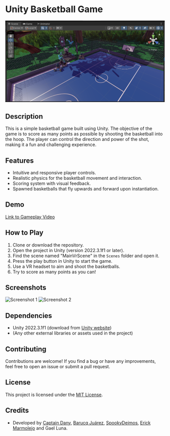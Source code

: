 # Unity Basketball Game

![Game Screenshot](./Src/Images/game_ss.png)

## Description

This is a simple basketball game built using Unity. The objective of the game is to score as many points as possible by shooting the basketball into the hoop. The player can control the direction and power of the shot, making it a fun and challenging experience.

## Features

- Intuitive and responsive player controls.
- Realistic physics for the basketball movement and interaction.
- Scoring system with visual feedback.
- Spawned basketballs that fly upwards and forward upon instantiation.

## Demo

[Link to Gameplay Video](https://www.youtube.com/watch?v=YOUR_VIDEO_ID_HERE)

## How to Play

1. Clone or download the repository.
2. Open the project in Unity (version 2022.3.1f1 or later).
3. Find the scene named "MainVrScene" in the `Scenes` folder and open it.
4. Press the play button in Unity to start the game.
5. Use a VR headset to aim and shoot the basketballs.
6. Try to score as many points as you can!

## Screenshots

![Screenshot 1](screenshots/screenshot1.png)
![Screenshot 2](screenshots/screenshot2.png)

## Dependencies

- Unity 2022.3.1f1 (download from [Unity website](https://unity.com/))
- (Any other external libraries or assets used in the project)

## Contributing

Contributions are welcome! If you find a bug or have any improvements, feel free to open an issue or submit a pull request.

## License

This project is licensed under the [MIT License](LICENSE).

## Credits

- Developed by [Captain Dany](https://github.com/CaptDany/), [Barucq Juárez](https://github.com/Barucq), [SpookyDeimos](https://github.com/SpookyDeimos/), [Erick Marmolejo](https://github.com/TsunamicStone6) and Gael Luna. 
